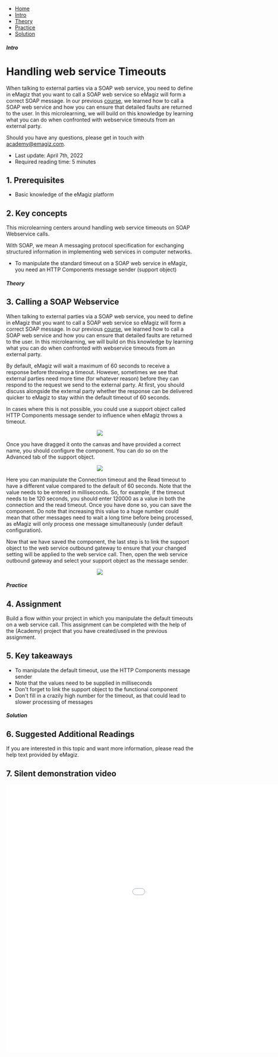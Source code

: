 <div class="ez-academy">
    <div class="ez-academy__body">
        <main class="micro-learning">
        <ul class="doc-nav">
            <li class="doc-nav__item"><a href="../../docs/microlearning/novice-soap-webservice-connectivity-index" class="doc-nav__link">Home</a></li>
            <li class="doc-nav__item"><a href="#intro" class="doc-nav__link">Intro</a></li>
            <li class="doc-nav__item"><a href="#theory" class="doc-nav__link">Theory</a></li>
            <li class="doc-nav__item"><a href="#practice" class="doc-nav__link">Practice</a></li>
            <li class="doc-nav__item"><a href="#solution" class="doc-nav__link">Solution</a></li>
        </ul>

<div class="doc">

##### Intro

# Handling web service Timeouts
 
When talking to external parties via a SOAP web service, you need to define in eMagiz that you want to call a SOAP web service so eMagiz will form a correct SOAP message. In our previous [course](novice-soap-webservice-connectivity-index.md), we learned how to call a SOAP web service and how you can ensure that detailed faults are returned to the user. In this microlearning, we will build on this knowledge by learning what you can do when confronted with webservice timeouts from an external party.

Should you have any questions, please get in touch with academy@emagiz.com.

- Last update: April 7th, 2022
- Required reading time: 5 minutes

## 1. Prerequisites
- Basic knowledge of the eMagiz platform

## 2. Key concepts
This microlearning centers around handling web service timeouts on SOAP Webservice calls.

With SOAP, we mean A messaging protocol specification for exchanging structured information in implementing web services in computer networks.

- To manipulate the standard timeout on a SOAP web service in eMagiz, you need an HTTP Components message sender (support object)

##### Theory
  
## 3. Calling a SOAP Webservice

When talking to external parties via a SOAP web service, you need to define in eMagiz that you want to call a SOAP web service so eMagiz will form a correct SOAP message. In our previous [course](novice-soap-webservice-connectivity-index.md), we learned how to call a SOAP web service and how you can ensure that detailed faults are returned to the user. In this microlearning, we will build on this knowledge by learning what you can do when confronted with webservice timeouts from an external party.

By default, eMagiz will wait a maximum of 60 seconds to receive a response before throwing a timeout. However, sometimes we see that external parties need more time (for whatever reason) before they can respond to the request we send to the external party. At first, you should discuss alongside the external party whether the response can be delivered quicker to eMagiz to stay within the default timeout of 60 seconds.

In cases where this is not possible, you could use a support object called HTTP Components message sender to influence when eMagiz throws a timeout.

<p align="center"><img src="../../img/microlearning/intermediate-soap-webservice-connectivity-handling-webservice-timeouts--http-components-message-sender.png"></p>

Once you have dragged it onto the canvas and have provided a correct name, you should configure the component. You can do so on the Advanced tab of the support object.

<p align="center"><img src="../../img/microlearning/intermediate-soap-webservice-connectivity-handling-webservice-timeouts--http-components-message-sender-config.png"></p>

Here you can manipulate the Connection timeout and the Read timeout to have a different value compared to the default of 60 seconds. Note that the value needs to be entered in milliseconds. So, for example, if the timeout needs to be 120 seconds, you should enter 120000 as a value in both the connection and the read timeout. Once you have done so, you can save the component. Do note that increasing this value to a huge number could mean that other messages need to wait a long time before being processed, as eMagiz will only process one message simultaneously (under default configuration).

Now that we have saved the component, the last step is to link the support object to the web service outbound gateway to ensure that your changed setting will be applied to the web service call. Then, open the web service outbound gateway and select your support object as the message sender.

<p align="center"><img src="../../img/microlearning/intermediate-soap-webservice-connectivity-handling-webservice-timeouts--http-components-message-sender-linked.png"></p>

##### Practice

## 4. Assignment

Build a flow within your project in which you manipulate the default timeouts on a web service call.
This assignment can be completed with the help of the (Academy) project that you have created/used in the previous assignment.

## 5. Key takeaways

- To manipulate the default timeout, use the HTTP Components message sender
- Note that the values need to be supplied in milliseconds
- Don't forget to link the support object to the functional component
- Don't fill in a crazily high number for the timeout, as that could lead to slower processing of messages

##### Solution

## 6. Suggested Additional Readings

If you are interested in this topic and want more information, please read the help text provided by eMagiz.

## 7. Silent demonstration video

<iframe width="1280" height="720" src="../../vid/microlearning/intermediate-soap-webservice-connectivity-handling-webservice-timeouts.mp4" frameborder="0" allow="accelerometer; autoplay; clipboard-write; encrypted-media; gyroscope; picture-in-picture" allowfullscreen></iframe>

</div>
</main>
</div>
</div>